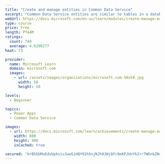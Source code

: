 ```yaml
---
title: "Create and manage entities in Common Data Service"
excerpt: "Common Data Service entities are similar to tables in a database. Every instance of a Common Data Service database includes a base set of entities that provide structure for data that is commonly used by business applications."
webUrl: https://docs.microsoft.com/en-us/learn/modules/create-manage-entities/
type: course
price: Free
length: PT44M
ratings:
  count: 749
  average: 4.6208277
heat: 73

provider:
  name: Microsoft Learn
  domain: microsoft.com
  images:
    - url: /assets/images/organizations/microsoft.com-50x50.jpg
      width: 50
      height: 50

levels:
  - Beginner

topics:
  - Power Apps
  - Common Data Service

images:
  - url: https://docs.microsoft.com/learn/achievements/create-manage-entities-social.png
    width: 800
    height: 400
    isCached: true

secured: "krB5GbMuEdsUpksivJwwSiHQY92h5njNJh9JWjQfc9eKPJUnYk2rr7WGnkZNcSXuHegi3TUmMRy0y9nNRg0YtMEGPmpYYimlQ6aeQGVj1tWcmb55gQzs6K/W26ypylStY2we5jG1U4TpB+h5elcQm4gy+pO9/dszMJ3zEVer4yUADkb8b6EilHkpMOljebWDiEr9lZIA0/QQWobhfj+T6qlnIrjlafcKgTE9ra5llcV/t0gSP2DkVhpx2RI04gtdC1uthpl+lSAOgU4hvj50cOBYi6InoLluAnJD3cQTOvvsb2qzB5xwVP0NIzwZ6Gbw1Rfl+kbsxj9WP75mT/rRtCGZvKoPwV1103FaJ21EGBmJCcc1y+0yFXiX9qShyD1qqovDLrTpnrSth6l5egNlbQ==;gU4GNddlnxiLps1V5Gmi1g=="
---
```


